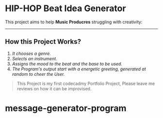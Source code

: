HIP-HOP Beat Idea Generator
===========================

This project aims to help **Music Producres** struggling with creativity:
________________________
How this Project Works?
-----------------------
1. *It chooses a genre.*
2. *Selects an instrument.*
3. *Assigns the mood to the beat and the base to be used.*
4. *The Program's output start with a energetic greeting, generated at random to cheer the User.*

>This Project is my first codecadmy Portfolio Project,
>Please leave me reviews on how it can be improvised.


# message-generator-program
